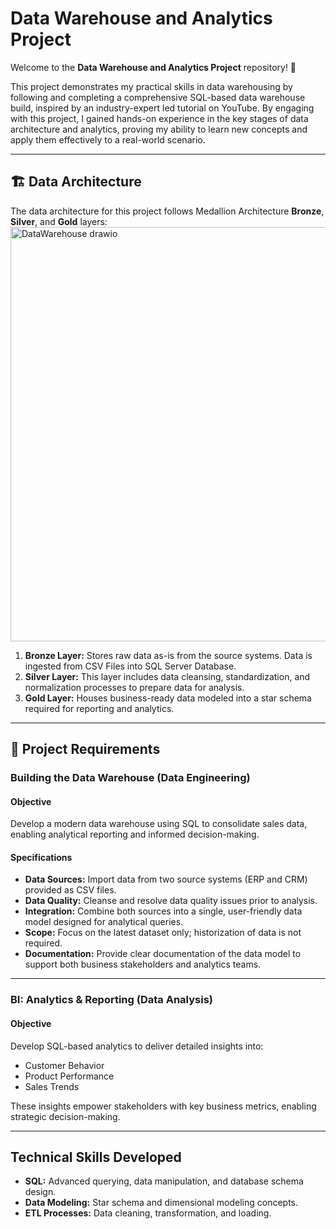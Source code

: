 # Data Warehouse and Analytics Project

Welcome to the **Data Warehouse and Analytics Project** repository! 🚀

This project demonstrates my practical skills in data warehousing by following and completing a comprehensive SQL-based data warehouse build, inspired by an industry-expert led tutorial on YouTube. By engaging with this project, I gained hands-on experience in the key stages of data architecture and analytics, proving my ability to learn new concepts and apply them effectively to a real-world scenario.

---

## 🏗️ Data Architecture

The data architecture for this project follows Medallion Architecture **Bronze**, **Silver**, and **Gold** layers:
<img width="1141" height="663" alt="DataWarehouse drawio" src="https://github.com/user-attachments/assets/bb2ad2e8-d0b7-4f9d-974b-ca63528af412" />

1. **Bronze Layer:** Stores raw data as-is from the source systems. Data is ingested from CSV Files into SQL Server Database.
2. **Silver Layer:** This layer includes data cleansing, standardization, and normalization processes to prepare data for analysis.
3. **Gold Layer:** Houses business-ready data modeled into a star schema required for reporting and analytics.

---

## 🚀 Project Requirements

### Building the Data Warehouse (Data Engineering)

#### Objective
Develop a modern data warehouse using SQL to consolidate sales data, enabling analytical reporting and informed decision-making.

#### Specifications
- **Data Sources:** Import data from two source systems (ERP and CRM) provided as CSV files.
- **Data Quality:** Cleanse and resolve data quality issues prior to analysis.
- **Integration:** Combine both sources into a single, user-friendly data model designed for analytical queries.
- **Scope:** Focus on the latest dataset only; historization of data is not required.
- **Documentation:** Provide clear documentation of the data model to support both business stakeholders and analytics teams.

---

### BI: Analytics & Reporting (Data Analysis)

#### Objective
Develop SQL-based analytics to deliver detailed insights into:
- Customer Behavior
- Product Performance
- Sales Trends

These insights empower stakeholders with key business metrics, enabling strategic decision-making.

---

## Technical Skills Developed

- **SQL:** Advanced querying, data manipulation, and database schema design.
- **Data Modeling:** Star schema and dimensional modeling concepts.
- **ETL Processes:** Data cleaning, transformation, and loading.
